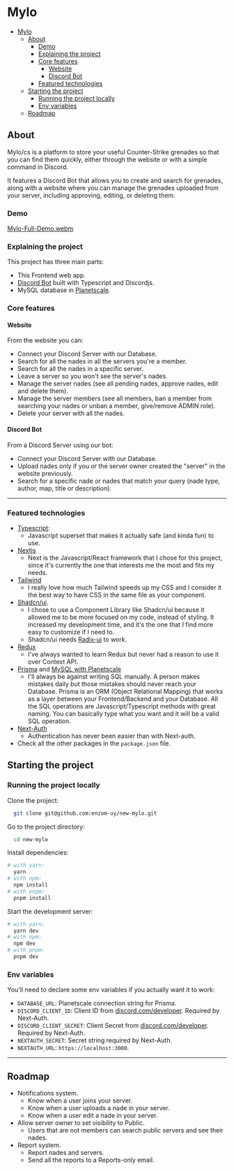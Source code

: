 # Mylo

<!--toc:start-->
- [Mylo](#mylo)
  - [About](#about)
    - [Demo](#demo)
    - [Explaining the project](#explaining-the-project)
    - [Core features](#core-features)
      - [Website](#website)
      - [Discord Bot](#discord-bot)
    - [Featured technologies](#featured-technologies)
  - [Starting the project](#starting-the-project)
    - [Running the project locally](#running-the-project-locally)
    - [Env variables](#env-variables)
  - [Roadmap](#roadmap)

## About

Mylo/cs is a platform to store your useful Counter-Strike grenades so that you can find them quickly, either through the website or with a simple command in Discord.

It features a Discord Bot that allows you to create and search for grenades, along with a website where you can manage the grenades uploaded from your server, including approving, editing, or deleting them.

### Demo

[Mylo-Full-Demo.webm](https://github.com/enzom-uy/new-mylo/assets/94983952/4079425e-1b1e-49d8-8724-616f0d484e88)

<!-- Explaining the project -->

### Explaining the project

This project has three main parts:

- This Frontend web app.
- [Discord Bot](https://github.com/enzom-uy/mylonades-bot) built with Typescript and Discordjs.
- MySQL database in [Planetscale](https://planetscale.com).

### Core features

#### Website

From the website you can:

- Connect your Discord Server with our Database.
- Search for all the nades in all the servers you're a member.
- Search for all the nades in a specific server.
- Leave a server so you won't see the server's nades.
- Manage the server nades (see all pending nades, approve nades, edit and delete them).
- Manage the server members (see all members, ban a member from searching your nades or unban a member, give/remove ADMIN role).
- Delete your server with all the nades.

#### Discord Bot

From a Discord Server using our bot:

- Connect your Discord Server with our Database.
- Upload nades only if you or the server owner created the "server" in the website previously.
- Search for a specific nade or nades that match your query (nade type, author, map, title or description).

---

<!-- TechStack -->

### Featured technologies

- [Typescript](https://www.typescriptlang.org/):
  - Javascript superset that makes it actually safe (and kinda fun) to use.
- [Nextjs](https://nextjs.org/)
  - Next is the Javascript/React framework that I chose for this project, since it's currently the one that interests me the most and fits my needs.
- [Tailwind](https://tailwindcss.com/)
  - I really love how much Tailwind speeds up my CSS and I consider it the best way to have CSS in the same file as your component.
- [Shadcn/ui](https://ui.shadcn.com/).
  - I chose to use a Component Library like Shadcn/ui because it allowed me to be more focused on my code, instead of styling. It increased my development time, and it's the one that I find more easy to customize if I need to.
  - Shadcn/ui needs [Radix-ui](https://www.radix-ui.com/) to work.
- [Redux](https://redux.js.org/)
  - I've always wanted to learn Redux but never had a reason to use it over Context API.
- [Prisma](https://www.prisma.io/) and [MySQL with Planetscale](https://planetscale.com/)
  - I'll always be against writing SQL manually. A person makes mistakes daily but those mistakes should never reach your Database. Prisma is an ORM (Object Relational Mapping) that works as a layer between your Frontend/Backend and your Database. All the SQL operations are Javascript/Typescript methods with great naming. You can basically type what you want and it will be a valid SQL operation.
- [Next-Auth](https://next-auth.js.org/)
  - Authentication has never been easier than with Next-auth.
- Check all the other packages in the `package.json` file.

<!-- Getting Started -->

## Starting the project

<!-- Run Locally -->
### Running the project locally

Clone the project:

```bash
  git clone git@github.com:enzom-uy/new-mylo.git
```

Go to the project directory:

```bash
  cd new-mylo
```

Install dependencies:

```bash
# with yarn:
  yarn
# with npm:
  npm install
# with pnpm:
  pnpm install
```

Start the development server:

```bash
# with yarn:
  yarn dev
# with npm:
  npm dev
# with pnpm:
  pnpm dev
```

### Env variables

You'll need to declare some env variables if you actually want it to work:

- `DATABASE_URL`: Planetscale connection string for Prisma.
- `DISCORD_CLIENT_ID`: Client ID from [discord.com/developer](https://discord.com/developers). Required by Next-Auth.
- `DISCORD_CLIENT_SECRET`: Client Secret from [discord.com/developer](https://discord.com/developers). Required by Next-Auth.
- `NEXTAUTH_SECRET`: Secret string required by Next-Auth.
- `NEXTAUTH_URL`: `https://localhost:3000`.

---

## Roadmap

- Notifications system.
  - Know when a user joins your server.
  - Know when a user uploads a nade in your server.
  - Know when a user edit a nade in your server.
- Allow server owner to set visibility to Public.
  - Users that are not members can search public servers and see their nades.
- Report system.
  - Report nades and servers.
  - Send all the reports to a Reports-only email.
